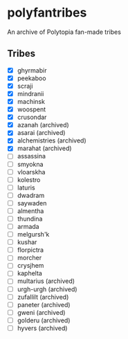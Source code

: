 # polyfantribes
An archive of Polytopia fan-made tribes

## Tribes
 - [x] ghyrmabir
 - [x] peekaboo
 - [x] scraji
 - [x] mindranii
 - [x] machinsk
 - [x] woospent
 - [x] crusondar
 - [x] azanah (archived)
 - [x] asarai (archived)
 - [x] alchemistries (archived)
 - [x] marahat (archived)
 - [ ] assassina
 - [ ] smyokna
 - [ ] vloarskha
 - [ ] kolestro
 - [ ] laturis
 - [ ] dwadram
 - [ ] saywaden
 - [ ] almentha
 - [ ] thundina
 - [ ] armada
 - [ ] melgursh'k
 - [ ] kushar
 - [ ] florpictra
 - [ ] morcher
 - [ ] crysjhem
 - [ ] kaphelta
 - [ ] multarius (archived)
 - [ ] urgh-urgh (archived)
 - [ ] zufallilt (archived)
 - [ ] paneter (archived)
 - [ ] gweni (archived)
 - [ ] golderu (archived)
 - [ ] hyvers (archived)
